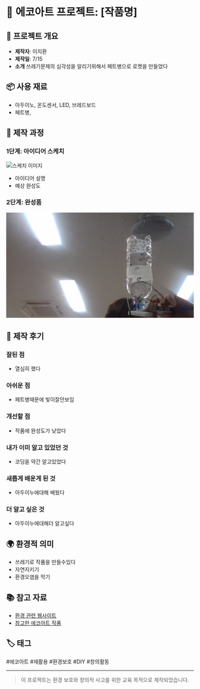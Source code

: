 # 🌱 에코아트 프로젝트: [작품명]

## 📖 프로젝트 개요
- **제작자**: 이지환
- **제작일**: 7/15
- **소개**
쓰레기문제의 심각성을 알리기위해서 페트병으로 로켓을 만들었다

## 📦 사용 재료
- 아두이노, 온도센서, LED, 브레드보드
- 페트병, 

## 🔧 제작 과정

### 1단계: 아이디어 스케치
![스케치 이미지](sketch.jpg)
- 아이디어 설명 
- 예상 완성도

### 2단계: 완성품
![완성품 1](WIN_20250716_14_17_16_Pro.jpg)

## 💭 제작 후기
### 잘된 점
- 열심히 했다

### 아쉬운 점
- 페트병때문에 빛이잘안보임

### 개선할 점
- 작품에 완성도가 낮았다

### 내가 이미 알고 있었던 것
- 코딩을 약간 알고있었다

### 새롭게 배운게 된 것
- 아두이누에대해 배웠다

### 더 알고 싶은 것
- 아두이누에대해더 알고싶다

## 🌍 환경적 의미
- 쓰레기로 작품을 만들수있다
- 자연지키기
- 환경오염을 막기

## 📚 참고 자료
- [환경 관련 웹사이트](링크)
- [참고한 에코아트 작품](링크)

## 🏷️ 태그
#에코아트 #재활용 #환경보호 #DIY #창의활동

---

> 이 프로젝트는 환경 보호와 창의적 사고를 위한 교육 목적으로 제작되었습니다.
